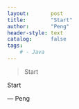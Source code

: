 ```yaml
---
layout:       post
title:        "Start"
author:       "Peng"
header-style: text
catalog:      false
tags:
    # - Java
---
```


> Start

Start

— Peng
